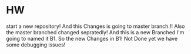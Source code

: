 # HW
start a new repository!
And this Changes is going to master branch.!!
Also the master branched changed sepratedly!
And this is a new Branched I'm going to named it B1.
So the new Changes in B1! Not Done yet we have some debugging issues!
